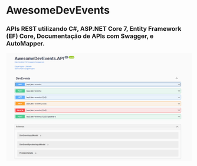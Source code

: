 # AwesomeDevEvents

### APIs REST utilizando C#, ASP.NET Core 7, Entity Framework (EF) Core,  Documentação de APIs com Swagger, e AutoMapper.


![Blog](Documentacao_swagger.png)
